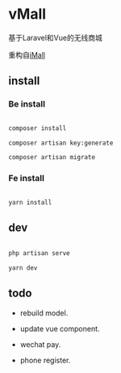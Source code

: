 # vMall

基于Laravel和Vue的无线商城

重构自[iMall](https://github.com/PassionZale/iMall)

## install

### Be install

```bash

composer install

composer artisan key:generate

composer artisan migrate

```

### Fe install

``` bash

yarn install

```

## dev

```bash

php artisan serve

yarn dev

```

## todo

* rebuild model.

* update vue component.

* wechat pay.

* phone register.
